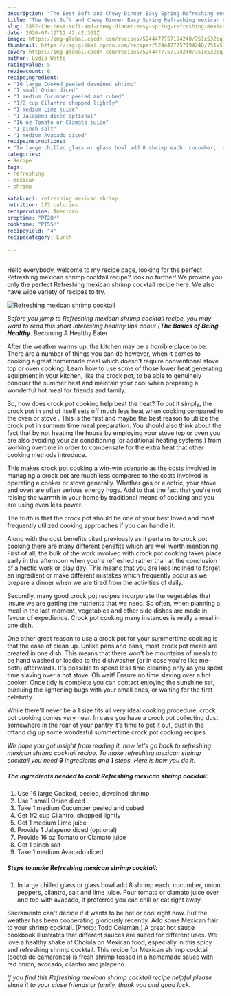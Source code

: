 ```yaml
---
description: "The Best Soft and Chewy Dinner Easy Spring Refreshing mexican shrimp cocktail"
title: "The Best Soft and Chewy Dinner Easy Spring Refreshing mexican shrimp cocktail"
slug: 2892-the-best-soft-and-chewy-dinner-easy-spring-refreshing-mexican-shrimp-cocktail
date: 2020-07-12T12:42:42.362Z
image: https://img-global.cpcdn.com/recipes/5244477757194240/751x532cq70/refreshing-mexican-shrimp-cocktail-recipe-main-photo.jpg
thumbnail: https://img-global.cpcdn.com/recipes/5244477757194240/751x532cq70/refreshing-mexican-shrimp-cocktail-recipe-main-photo.jpg
cover: https://img-global.cpcdn.com/recipes/5244477757194240/751x532cq70/refreshing-mexican-shrimp-cocktail-recipe-main-photo.jpg
author: Lydia Watts
ratingvalue: 5
reviewcount: 6
recipeingredient:
- "16 large Cooked peeled deveined shrimp"
- "1 small Onion diced"
- "1 medium Cucumber peeled and cubed"
- "1/2 cup Cilantro chopped lightly"
- "1 medium Lime juice"
- "1 Jalapeno diced optional"
- "16 oz Tomato or Clamato juice"
- "1 pinch salt"
- "1 medium Avacado diced"
recipeinstructions:
- "In large chilled glass or glass bowl add 8 shrimp each, cucumber,  onion, peppers, cilantro, salt and lime juice. Pour tomato or clamato juice over and top with avacado, if preferred you can chill or eat right away."
categories:
- Recipe
tags:
- refreshing
- mexican
- shrimp

katakunci: refreshing mexican shrimp 
nutrition: 173 calories
recipecuisine: American
preptime: "PT28M"
cooktime: "PT55M"
recipeyield: "4"
recipecategory: Lunch

---
```

<br>
Hello everybody, welcome to my recipe page, looking for the perfect Refreshing mexican shrimp cocktail recipe? look no further! We provide you only the perfect Refreshing mexican shrimp cocktail recipe here. We also have wide variety of recipes to try.
<br>


![Refreshing mexican shrimp cocktail](https://img-global.cpcdn.com/recipes/5244477757194240/751x532cq70/refreshing-mexican-shrimp-cocktail-recipe-main-photo.jpg)

<i>Before you jump to Refreshing mexican shrimp cocktail recipe, you may want to read this short interesting healthy tips about {<strong>The Basics of Being Healthy</strong>.</i>
Becoming A Healthy Eater


After the weather warms up, the kitchen may be a horrible place to be. There are a number of things you can do however, when it comes to cooking a great homemade meal which doesn't require conventional stove top or oven cooking. Learn how to use some of those lower heat generating equipment in your kitchen, like the crock pot, to be able to genuinely conquer the summer heat and maintain your cool when preparing a wonderful hot meal for friends and family.

So, how does crock pot cooking help beat the heat? To put it simply, the crock pot in and of itself sets off much less heat when cooking compared to the oven or stove . This is the first and maybe the best reason to utilize the crock pot in summer time meal preparation. You should also think about the fact that by not heating the house by employing your stove top or oven you are also avoiding your air conditioning (or additional heating systems ) from working overtime in order to compensate for the extra heat that other cooking methods introduce.

This makes crock pot cooking a win-win scenario as the costs involved in managing a crock pot are much less compared to the costs involved in operating a cooker or stove generally. Whether gas or electric, your stove and oven are often serious energy hogs. Add to that the fact that you're not raising the warmth in your home by traditional means of cooking and you are using even less power.

 The truth is that the crock pot should be one of your best loved and most frequently utilized cooking approaches if you can handle it.  



Along with the cost benefits cited previously as it pertains to crock pot cooking there are many different benefits which are well worth mentioning. First of all, the bulk of the work involved with crock pot cooking takes place early in the afternoon when you're refreshed rather than at the conclusion of a hectic work or play day. This means that you are less inclined to forget an ingredient or make different mistakes which frequently occur as we prepare a dinner when we are tired from the activities of daily.

Secondly, many good crock pot recipes incorporate the vegetables that insure we are getting the nutrients that we need. So often, when planning a meal in the last moment, vegetables and other side dishes are made in favour of expedience. Crock pot cooking many instances is really a meal in one dish.

One other great reason to use a crock pot for your summertime cooking is that the ease of clean up.  Unlike pans and pans, most crock pot meals are created in one dish. This means that there won't be mountains of meals to be hand washed or loaded to the dishwasher (or in case you're like me-both) afterwards. It's possible to spend less time cleaning only as you spent time slaving over a hot stove. Oh wait! Ensure no time slaving over a hot cooker. Once tidy is complete you can contact enjoying the sunshine set, pursuing the lightening bugs with your small ones, or waiting for the first celebrity.

While there'll never be a 1 size fits all very ideal cooking procedure, crock pot cooking comes very near. In case you have a crock pot collecting dust somewhere in the rear of your pantry it's time to get it out, dust in the offand dig up some wonderful summertime crock pot cooking recipes.


<i>We hope you got insight from reading it, now let's go back to refreshing mexican shrimp cocktail recipe. To make refreshing mexican shrimp cocktail you need <strong>9</strong> ingredients and <strong>1</strong> steps. Here is how you do it.
</i>

##### The ingredients needed to cook Refreshing mexican shrimp cocktail:

1. Use 16 large Cooked, peeled, deveined shrimp
1. Use 1 small Onion diced
1. Take 1 medium Cucumber peeled and cubed
1. Get 1/2 cup Cilantro, chopped lightly
1. Get 1 medium Lime juice
1. Provide 1 Jalapeno diced (optional)
1. Provide 16 oz Tomato or Clamato juice
1. Get 1 pinch salt
1. Take 1 medium Avacado diced


##### Steps to make Refreshing mexican shrimp cocktail:

1. In large chilled glass or glass bowl add 8 shrimp each, cucumber,  onion, peppers, cilantro, salt and lime juice. Pour tomato or clamato juice over and top with avacado, if preferred you can chill or eat right away.


Sacramento can&#39;t decide if it wants to be hot or cool right now. But the weather has been cooperating gloriously recently. Add some Mexican flair to your shrimp cocktail. (Photo: Todd Coleman.) A great hot sauce cookbook illustrates that different sauces are suited for different uses. We love a healthy shake of Cholula on Mexican food, especially in this spicy and refreshing shrimp cocktail. This recipe for Mexican shrimp cocktail (coctel de camarones) is fresh shrimp tossed in a homemade sauce with red onion, avocado, cilantro and jalapeno. 

<i>If you find this Refreshing mexican shrimp cocktail recipe helpful please share it to your close friends or family, thank you and good luck.</i>
